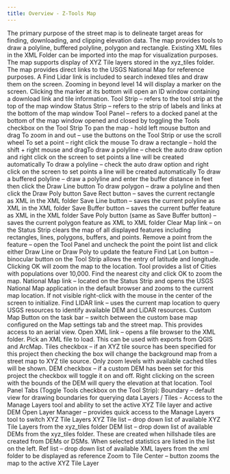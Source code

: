 ```yaml
---
title: Overview - Z-Tools Map
---
```

			
The primary purpose of the street map is to delineate target areas for finding, downloading, and clipping elevation data. The map provides tools to draw a polyline, buffered polyline, polygon and rectangle. Existing XML files in the XML Folder can be imported into the map for visualization purposes. The map supports display of XYZ Tile layers stored in the xyz_tiles folder. The map provides direct links to the USGS National Map for reference purposes.  A Find Lidar link is included to search indexed tiles and draw them on the screen. Zooming in beyond level 14 will display a marker on the screen. Clicking the marker at its bottom will open an ID window containing a download link and tile information.      Tool Strip – refers to the tool strip at the top of the map window Status Strip – refers to the strip of labels and links at the bottom of the map window Tool Panel – refers to a docked panel at the bottom of the map window opened and closed by toggling the Tools checkbox on the Tool Strip To pan the map - hold left mouse button and drag To zoom in and out – use the buttons on the Tool Strip or use the scroll wheel To set a point – right click the mouse To draw a rectangle – hold the shift + right mouse and dragTo draw a polyline – check the auto draw option and right click on the screen to set points a line will be created automatically To draw a polyline – check the auto draw option and right click on the screen to set points a line will be created automatically To draw a buffered polyline – draw a polyline and enter the buffer distance in feet then click the Draw Line button To draw polygon – draw a polyline and then click the Draw Poly button Save Rect button – saves the current rectangle as XML in the XML folder Save Line button – saves the current polyline as XML in the XML folder Save Buffer button – saves the current buffer feature as XML in the XML folder Save Poly button (same as Save Buffer button) – saves the current polygon feature as XML to XML folder Clear Map link – on the Status Strip clears the map of all displayed features including rectangles, lines, polygons, buffers, and points. Remove a point from the feature – open the Tool Panel and uncheck the point the point list and click either Draw Line or Draw Poly to update the feature Find Lat Lon button – binocular button on the Tool Strip allows the entry of latitude and longitude. Clicking OK will zoom the map to the location. Tool provides a list of Cities with populations over 10,000. Find the nearest city and click OK to zoom the map. National Map link – located on the Status Strip and opens the USGS National Map application in the default browser and zooms to the current map location. If not visible right-click with the mouse in the center of the screen to initialize. Find LIDAR link – uses the current map location to query USGS resources to identify available DEM and LiDAR resources.  Custom Map Button on the task bar – switch between the custom base map configured on the Map settings tab and the street map. This provides access to an aerial view. Open XML link – opens a file browser to the XML folder. Pick an XML file to load. This can be used with exports from QGIS and ArcMap. Tiles checkbox – if an XYZ tile source has been specified for this project then checking the box will change the background map from a street map to XYZ tile source. Only zoom levels with available cached tiles will be shown.  DEM checkbox – if a custom DEM has been set for this project the checkbox will toggle it on and off. Right clicking on the screen with the bounds of the DEM will query the elevation at that location.  Tool Panel Tabs (Toggle Tools checkbox on the Tool Strip): Boundary – default view for drawing boundaries for querying data Layers / Tiles - Access to the Manage Layers tool and ability to set the active XYZ Tile layer and active DEM Open Layer Manager – provides quick access to the Manage Layers tool to switch XYZ Tile Layers XYZ Tile list – drop down list of available XYZ Tile Layers from the xyz_tiles folder DEM list – drop down list of available DEMs from the xyz_tiles folder. These are created when hillshade tiles are created from DEMs or DSMs. When selected statistics are listed in the list on the left. Ref list – drop down list of available XML layers from the xml folder to be displayed as reference Zoom to Tile Center – button zooms the map to the active XYZ Tile Layer